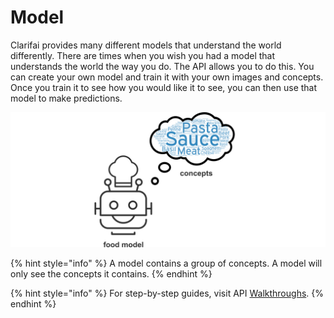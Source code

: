 # Model

Clarifai provides many different models that understand the world differently. There are times when you wish you had a model that understands the world the way you do. The API allows you to do this. You can create your own model and train it with your own images and concepts. Once you train it to see how you would like it to see, you can then use that model to make predictions.

![](../../.gitbook/assets/model_concepts%20%282%29%20%282%29%20%282%29%20%282%29%20%282%29%20%282%29%20%281%29.jpg)

{% hint style="info" %}
A model contains a group of concepts. A model will only see the concepts it contains.
{% endhint %}

{% hint style="info" %}
For step-by-step guides, visit API [Walkthroughs](https://github.com/Clarifai/docs/tree/2a43e94fc3a04b1637d6277b8b41c16d70e6e36b/api-guide/walkthroughs/README.md).
{% endhint %}


